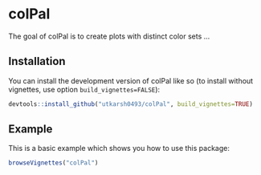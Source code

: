 
# colPal

<!-- badges: start -->
<!-- badges: end -->

The goal of colPal is to create plots with distinct color sets ...

## Installation

You can install the development version of colPal like so (to install without vignettes, use option `build_vignettes=FALSE`):

``` r
devtools::install_github("utkarsh0493/colPal", build_vignettes=TRUE)
```

## Example

This is a basic example which shows you how to use this package:

``` r
browseVignettes("colPal")
```

